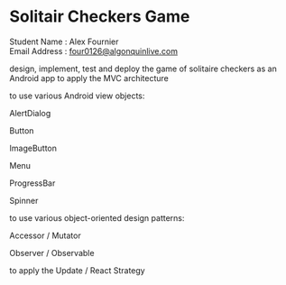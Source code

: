 Solitair Checkers Game
======================

Student Name                :  Alex Fournier               
Email Address               :  four0126@algonquinlive.com  

design, implement, test and deploy the game of solitaire checkers as an Android app to apply the MVC architecture

to use various Android view objects:

AlertDialog

Button

ImageButton

Menu

ProgressBar

Spinner

to use various object-oriented design patterns:

Accessor / Mutator

Observer / Observable

to apply the Update / React Strategy
